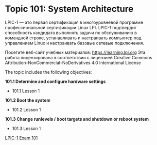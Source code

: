 # Topic 101: System Architecture

LPIC-1 — это первая сертификация в многоуровневой программе профессиональной сертификации Linux LPI. LPIC-1 подтвердит способность кандидата выполнять задачи по обслуживанию в командной строке, устанавливать и настраивать компьютер под управлением Linux и настраивать базовые сетевые подключения.

Посетите веб-сайт учебных материалов: https://learning.lpi.org Эта работа лицензирована в соответствии с лицензией Creative Commons Attribution-NonCommercial-NoDerivatives 4.0 International License

The topic includes the following objectives:

**101.1 Determine and configure hardware settings**
* 101.1 Lesson 1

**101.2 Boot the system**
* 101.2 Lesson 1

**101.3 Change runlevels / boot targets and shutdown or reboot system**
* 101.3 Lesson 1  


[LPIC-1 Exam 101](https://learning.lpi.org/en/learning-materials/101-500/)
